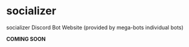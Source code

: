# socializer
socializer Discord Bot Website (provided by mega-bots individual bots)

**COMING SOON**
